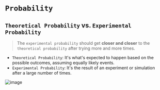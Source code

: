 # `Probability`


## `Theoretical Probability` vs. `Experimental Probability`
> The `experimental probability` should get **closer and closer** to the `theoretical probability` after trying more and more times.

- `Theoretical Probability`: It's what's expected to happen based on the possible outcomes, assuming equally likely events.
- `Experimental Probability`: It's the result of an experiment or simulation after a large number of times.

![image](https://user-images.githubusercontent.com/14041622/43990852-1b37b126-9d94-11e8-8c33-d9fcbfec9c58.png)

